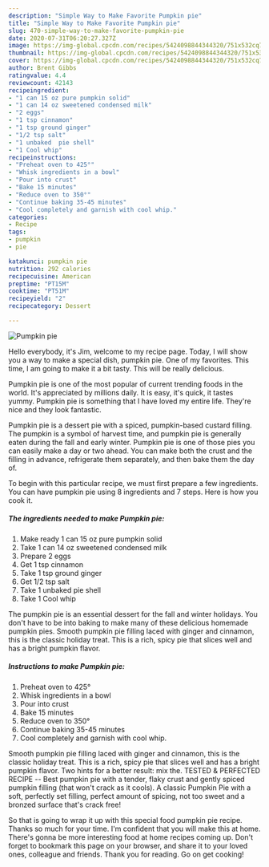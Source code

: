 ```yaml
---
description: "Simple Way to Make Favorite Pumpkin pie"
title: "Simple Way to Make Favorite Pumpkin pie"
slug: 470-simple-way-to-make-favorite-pumpkin-pie
date: 2020-07-31T06:20:27.327Z
image: https://img-global.cpcdn.com/recipes/5424098844344320/751x532cq70/pumpkin-pie-recipe-main-photo.jpg
thumbnail: https://img-global.cpcdn.com/recipes/5424098844344320/751x532cq70/pumpkin-pie-recipe-main-photo.jpg
cover: https://img-global.cpcdn.com/recipes/5424098844344320/751x532cq70/pumpkin-pie-recipe-main-photo.jpg
author: Brent Gibbs
ratingvalue: 4.4
reviewcount: 42143
recipeingredient:
- "1 can 15 oz pure pumpkin solid"
- "1 can 14 oz sweetened condensed milk"
- "2 eggs"
- "1 tsp cinnamon"
- "1 tsp ground ginger"
- "1/2 tsp salt"
- "1 unbaked  pie shell"
- "1 Cool whip"
recipeinstructions:
- "Preheat oven to 425°"
- "Whisk ingredients in a bowl"
- "Pour into crust"
- "Bake 15 minutes"
- "Reduce oven to 350°"
- "Continue baking 35-45 minutes"
- "Cool completely and garnish with cool whip."
categories:
- Recipe
tags:
- pumpkin
- pie

katakunci: pumpkin pie 
nutrition: 292 calories
recipecuisine: American
preptime: "PT15M"
cooktime: "PT51M"
recipeyield: "2"
recipecategory: Dessert

---
```



![Pumpkin pie](https://img-global.cpcdn.com/recipes/5424098844344320/751x532cq70/pumpkin-pie-recipe-main-photo.jpg)

Hello everybody, it's Jim, welcome to my recipe page. Today, I will show you a way to make a special dish, pumpkin pie. One of my favorites. This time, I am going to make it a bit tasty. This will be really delicious.

Pumpkin pie is one of the most popular of current trending foods in the world. It's appreciated by millions daily. It is easy, it's quick, it tastes yummy. Pumpkin pie is something that I have loved my entire life. They're nice and they look fantastic.

Pumpkin pie is a dessert pie with a spiced, pumpkin-based custard filling. The pumpkin is a symbol of harvest time, and pumpkin pie is generally eaten during the fall and early winter. Pumpkin pie is one of those pies you can easily make a day or two ahead. You can make both the crust and the filling in advance, refrigerate them separately, and then bake them the day of.


To begin with this particular recipe, we must first prepare a few ingredients. You can have pumpkin pie using 8 ingredients and 7 steps. Here is how you cook it.

<!--inarticleads1-->

##### The ingredients needed to make Pumpkin pie:

1. Make ready 1 can 15 oz pure pumpkin solid
1. Take 1 can 14 oz sweetened condensed milk
1. Prepare 2 eggs
1. Get 1 tsp cinnamon
1. Take 1 tsp ground ginger
1. Get 1/2 tsp salt
1. Take 1 unbaked  pie shell
1. Take 1 Cool whip


The pumpkin pie is an essential dessert for the fall and winter holidays. You don&#39;t have to be into baking to make many of these delicious homemade pumpkin pies. Smooth pumpkin pie filling laced with ginger and cinnamon, this is the classic holiday treat. This is a rich, spicy pie that slices well and has a bright pumpkin flavor. 

<!--inarticleads2-->

##### Instructions to make Pumpkin pie:

1. Preheat oven to 425°
1. Whisk ingredients in a bowl
1. Pour into crust
1. Bake 15 minutes
1. Reduce oven to 350°
1. Continue baking 35-45 minutes
1. Cool completely and garnish with cool whip.


Smooth pumpkin pie filling laced with ginger and cinnamon, this is the classic holiday treat. This is a rich, spicy pie that slices well and has a bright pumpkin flavor. Two hints for a better result: mix the. TESTED &amp; PERFECTED RECIPE -- Best pumpkin pie with a tender, flaky crust and gently spiced pumpkin filling (that won&#39;t crack as it cools). A classic Pumpkin Pie with a soft, perfectly set filling, perfect amount of spicing, not too sweet and a bronzed surface that&#39;s crack free! 

So that is going to wrap it up with this special food pumpkin pie recipe. Thanks so much for your time. I'm confident that you will make this at home. There's gonna be more interesting food at home recipes coming up. Don't forget to bookmark this page on your browser, and share it to your loved ones, colleague and friends. Thank you for reading. Go on get cooking!
